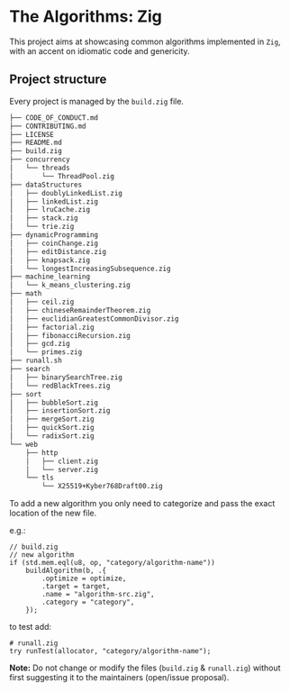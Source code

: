 # The Algorithms: Zig

This project aims at showcasing common algorithms implemented in `Zig`, with an accent on idiomatic code and genericity. 

## Project structure

Every project is managed by the `build.zig` file.

```bash
├── CODE_OF_CONDUCT.md
├── CONTRIBUTING.md
├── LICENSE
├── README.md
├── build.zig
├── concurrency
│   └── threads
│       └── ThreadPool.zig
├── dataStructures
│   ├── doublyLinkedList.zig
│   ├── linkedList.zig
│   ├── lruCache.zig
│   ├── stack.zig
│   └── trie.zig
├── dynamicProgramming
│   ├── coinChange.zig
│   ├── editDistance.zig
│   ├── knapsack.zig
│   └── longestIncreasingSubsequence.zig
├── machine_learning
│   └── k_means_clustering.zig
├── math
│   ├── ceil.zig
│   ├── chineseRemainderTheorem.zig
│   ├── euclidianGreatestCommonDivisor.zig
│   ├── factorial.zig
│   ├── fibonacciRecursion.zig
│   ├── gcd.zig
│   └── primes.zig
├── runall.sh
├── search
│   ├── binarySearchTree.zig
│   └── redBlackTrees.zig
├── sort
│   ├── bubbleSort.zig
│   ├── insertionSort.zig
│   ├── mergeSort.zig
│   ├── quickSort.zig
│   └── radixSort.zig
└── web
    ├── http
    │   ├── client.zig
    │   └── server.zig
    └── tls
        └── X25519+Kyber768Draft00.zig
```

To add a new algorithm you only need to categorize and pass the exact location of the new file.

e.g.:
```zig
// build.zig
// new algorithm
if (std.mem.eql(u8, op, "category/algorithm-name"))
    buildAlgorithm(b, .{
        .optimize = optimize,
        .target = target,
        .name = "algorithm-src.zig",
        .category = "category",
    });
```
to test add:

```zig
# runall.zig
try runTest(allocator, "category/algorithm-name");
```

**Note:** Do not change or modify the files (`build.zig` & `runall.zig`) without first suggesting it to the maintainers (open/issue proposal).